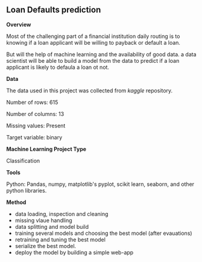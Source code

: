 <h2>Loan Defaults prediction</h2>



**Overview**

Most of the challenging part of a financial institution daily routing is to knowing if a loan applicant will be willing to payback or default a loan.

But will the help of machine learning and the availability of good data. a data scientist will be able to build a model from the data to predict if a loan applicant is likely to defaula a loan ot not.



**Data**

The data used in this project was collected from *kaggle* repository.

Number of rows: 615

Number of columns: 13

Missing values: Present

Target variable: binary



**Machine Learning Project Type**

Classification



**Tools**

Python: Pandas, numpy, matplotlib's pyplot, scikit learn, seaborn, and other python libraries.



**Method**

- data loading, inspection and cleaning
- missing vlaue handling
- data splitting and model build
- training several models and choosing the best model (after evauations)
- retraining and tuning the best model
- serialize the best model.
- deploy the model by building a simple web-app